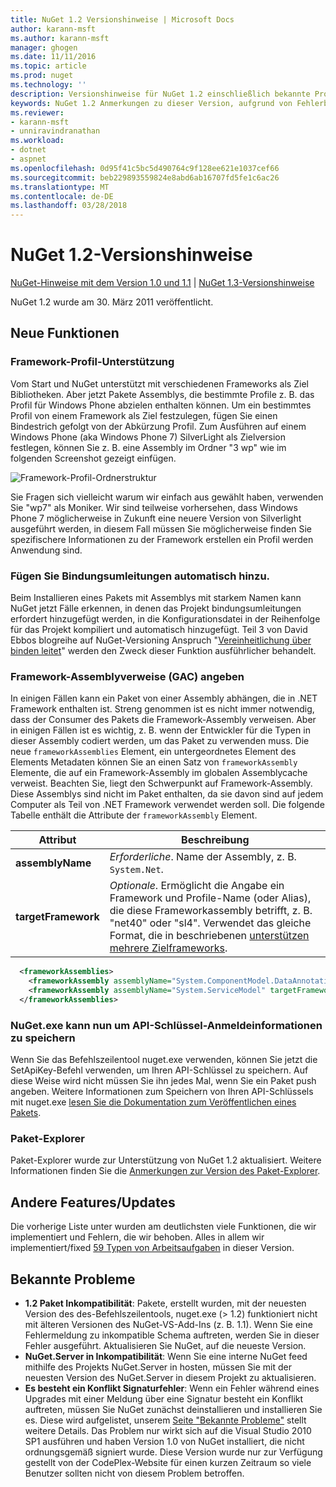 ```yaml
---
title: NuGet 1.2 Versionshinweise | Microsoft Docs
author: karann-msft
ms.author: karann-msft
manager: ghogen
ms.date: 11/11/2016
ms.topic: article
ms.prod: nuget
ms.technology: ''
description: Versionshinweise für NuGet 1.2 einschließlich bekannte Probleme, Fehlerbehebungen, Funktionen und Archivierung von dcrs Design.
keywords: NuGet 1.2 Anmerkungen zu dieser Version, aufgrund von Fehlerbehebungen, bekannte Probleme, zusätzliche Funktionen, Archivierung von dcrs Design
ms.reviewer:
- karann-msft
- unniravindranathan
ms.workload:
- dotnet
- aspnet
ms.openlocfilehash: 0d95f41c5bc5d490764c9f128ee621e1037cef66
ms.sourcegitcommit: beb229893559824e8abd6ab16707fd5fe1c6ac26
ms.translationtype: MT
ms.contentlocale: de-DE
ms.lasthandoff: 03/28/2018
---
```

# <a name="nuget-12-release-notes"></a>NuGet 1.2-Versionshinweise

[NuGet-Hinweise mit dem Version 1.0 und 1.1](../release-notes/nuget-1.1.md) | [NuGet 1.3-Versionshinweise](../release-notes/nuget-1.3.md)

NuGet 1.2 wurde am 30. März 2011 veröffentlicht.

## <a name="new-features"></a>Neue Funktionen

### <a name="framework-profile-support"></a>Framework-Profil-Unterstützung

Vom Start und NuGet unterstützt mit verschiedenen Frameworks als Ziel Bibliotheken. Aber jetzt Pakete Assemblys, die bestimmte Profile z. B. das Profil für Windows Phone abzielen enthalten können. Um ein bestimmtes Profil von einem Framework als Ziel festzulegen, fügen Sie einen Bindestrich gefolgt von der Abkürzung Profil. Zum Ausführen auf einem Windows Phone (aka Windows Phone 7) SilverLight als Zielversion festlegen, können Sie z. B. eine Assembly im Ordner "3 wp" wie im folgenden Screenshot gezeigt einfügen.

![Framework-Profil-Ordnerstruktur](./media/framework-profile-support.png)

Sie Fragen sich vielleicht warum wir einfach aus gewählt haben, verwenden Sie "wp7" als Moniker. Wir sind teilweise vorhersehen, dass Windows Phone 7 möglicherweise in Zukunft eine neuere Version von Silverlight ausgeführt werden, in diesem Fall müssen Sie möglicherweise finden Sie spezifischere Informationen zu der Framework erstellen ein Profil werden Anwendung sind.

### <a name="automatically-add-binding-redirects"></a>Fügen Sie Bindungsumleitungen automatisch hinzu.

Beim Installieren eines Pakets mit Assemblys mit starkem Namen kann NuGet jetzt Fälle erkennen, in denen das Projekt bindungsumleitungen erfordert hinzugefügt werden, in die Konfigurationsdatei in der Reihenfolge für das Projekt kompiliert und automatisch hinzugefügt. Teil 3 von David Ebbos blogreihe auf NuGet-Versioning Anspruch "[Vereinheitlichung über binden leitet](http://blog.davidebbo.com/2011/01/nuget-versioning-part-3-unification-via.html)" werden den Zweck dieser Funktion ausführlicher behandelt.

<a name="framework-assembly-refs"></a>

### <a name="specifying-framework-assembly-references-gac"></a>Framework-Assemblyverweise (GAC) angeben

In einigen Fällen kann ein Paket von einer Assembly abhängen, die in .NET Framework enthalten ist. Streng genommen ist es nicht immer notwendig, dass der Consumer des Pakets die Framework-Assembly verweisen. Aber in einigen Fällen ist es wichtig, z. B. wenn der Entwickler für die Typen in dieser Assembly codiert werden, um das Paket zu verwenden muss. Die neue `frameworkAssemblies` Element, ein untergeordnetes Element des Elements Metadaten können Sie an einen Satz von `frameworkAssembly` Elemente, die auf ein Framework-Assembly im globalen Assemblycache verweist. Beachten Sie, liegt den Schwerpunkt auf Framework-Assembly.
Diese Assemblys sind nicht im Paket enthalten, da sie davon sind auf jedem Computer als Teil von .NET Framework verwendet werden soll. Die folgende Tabelle enthält die Attribute der `frameworkAssembly` Element.


|Attribut |Beschreibung|
|----------------|-----------|
|**assemblyName**|*Erforderliche*. Name der Assembly, z. B. `System.Net`.|
|**targetFramework**|*Optionale*. Ermöglicht die Angabe ein Framework und Profile-Name (oder Alias), die diese Frameworkassembly betrifft, z. B. "net40" oder "sl4". Verwendet das gleiche Format, die in beschriebenen [unterstützen mehrere Zielframeworks](../create-packages/supporting-multiple-target-frameworks.md).|

```xml
  <frameworkAssemblies>
    <frameworkAssembly assemblyName="System.ComponentModel.DataAnnotations" targetFramework="net40" />
    <frameworkAssembly assemblyName="System.ServiceModel" targetFramework="net40" />
  </frameworkAssemblies>
```

### <a name="nugetexe-now-is-able-to-store-api-key-credentials"></a>NuGet.exe kann nun um API-Schlüssel-Anmeldeinformationen zu speichern

Wenn Sie das Befehlszeilentool nuget.exe verwenden, können Sie jetzt die SetApiKey-Befehl verwenden, um Ihren API-Schlüssel zu speichern. Auf diese Weise wird nicht müssen Sie ihn jedes Mal, wenn Sie ein Paket push angeben. Weitere Informationen zum Speichern von Ihren API-Schlüssels mit nuget.exe [lesen Sie die Dokumentation zum Veröffentlichen eines Pakets](../create-packages/publish-a-package.md).

### <a name="package-explorer"></a>Paket-Explorer
Paket-Explorer wurde zur Unterstützung von NuGet 1.2 aktualisiert. Weitere Informationen finden Sie die [Anmerkungen zur Version des Paket-Explorer](http://nuget.codeplex.com/wikipage?title=New%20features%20in%20NuGet%20Package%20Explorer%201.0).

## <a name="other-featuresfixes"></a>Andere Features/Updates

Die vorherige Liste unter wurden am deutlichsten viele Funktionen, die wir implementiert und Fehlern, die wir behoben. Alles in allem wir implementiert/fixed [59 Typen von Arbeitsaufgaben](http://nuget.codeplex.com/workitem/list/advanced?keyword=&status=All&type=All&priority=All&release=NuGet%201.2&assignedTo=All&component=All&sortField=Votes&sortDirection=Descending&page=0) in dieser Version.

## <a name="known-issues"></a>Bekannte Probleme

* **1.2 Paket Inkompatibilität**: Pakete, erstellt wurden, mit der neuesten Version des des-Befehlszeilentools, nuget.exe (> 1.2) funktioniert nicht mit älteren Versionen des NuGet-VS-Add-Ins (z. B. 1.1). Wenn Sie eine Fehlermeldung zu inkompatible Schema auftreten, werden Sie in dieser Fehler ausgeführt. Aktualisieren Sie NuGet, auf die neueste Version.
* **NuGet.Server in Inkompatibilität**: Wenn Sie eine interne NuGet feed mithilfe des Projekts NuGet.Server in hosten, müssen Sie mit der neuesten Version des NuGet.Server in diesem Projekt zu aktualisieren.
* **Es besteht ein Konflikt Signaturfehler**: Wenn ein Fehler während eines Upgrades mit einer Meldung über eine Signatur besteht ein Konflikt auftreten, müssen Sie NuGet zunächst deinstallieren und installieren Sie es. Diese wird aufgelistet, unserem [Seite "Bekannte Probleme"](../release-notes/known-issues.md) stellt weitere Details. Das Problem nur wirkt sich auf die Visual Studio 2010 SP1 ausführen und haben Version 1.0 von NuGet installiert, die nicht ordnungsgemäß signiert wurde. Diese Version wurde nur zur Verfügung gestellt von der CodePlex-Website für einen kurzen Zeitraum so viele Benutzer sollten nicht von diesem Problem betroffen.